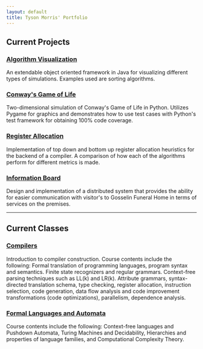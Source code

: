 ```yaml
---
layout: default
title: Tyson Morris' Portfolio
---
```


## Current Projects

### <a href="/Projects/AlgorithmVisualization">Algorithm Visualization</a>
An extendable object oriented framework in Java for visualizing different
types of simulations. Examples used are sorting algorithms.

### <a href="/Projects/GameOfLife">Conway's Game of Life</a>
Two-dimensional simulation of Conway's Game of Life in Python. Utilizes Pygame
for graphics and demonstrates how to use test cases with Python's test
framework for obtaining 100% code coverage.

### <a href="/Projects/RegisterAllocation">Register Allocation</a>
Implementation of top down and bottom up register allocation heuristics for
the backend of a compiler. A comparison of how each of the algorithms perform
for different metrics is made.

### <a href="/Projects/InformationBoard">Information Board</a>
Design and implementation of a distributed system that provides the ability
for easier communication with visitor's to Gosselin Funeral Home in terms of
services on the premises.

<hr>

## Current Classes

### <a href="/Classes/Compilers">Compilers</a>
Introduction to compiler construction. Course contents include the following: Formal 
translation of programming languages, program syntax and semantics. Finite state 
recognizers and regular grammars. Context-free parsing techniques such as LL(k) and LR(k).
Attribute grammars, syntax-directed translation schema, type checking, register allocation,
instruction selection, code generation, data flow analysis and code improvement
transformations (code optimizations), parallelism, dependence analysis.

### <a href="/Classes/FormalLanguages">Formal Languages and Automata</a>
Course contents include the following: Context-free languages and Pushdown Automata,
Turing Machines and Decidability, Hierarchies and properties of language families,
and Computational Complexity Theory.